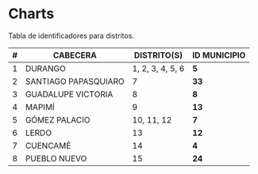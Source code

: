 # Charts
Tabla de identificadores para distritos.

| # | CABECERA             | DISTRITO(S)      | ID MUNICIPIO |
|---|----------------------|------------------|--------------|
| 1 | DURANGO              | 1, 2, 3, 4, 5, 6 | **5**        |
| 2 | SANTIAGO PAPASQUIARO | 7                | **33**       |
| 3 | GUADALUPE VICTORIA   | 8                | **8**        |
| 4 | MAPIMÍ               | 9                | **13**       |
| 5 | GÓMEZ PALACIO        | 10, 11, 12       | **7**        |
| 6 | LERDO                | 13               | **12**       |
| 7 | CUENCAMÉ             | 14               | **4**        |
| 8 | PUEBLO NUEVO         | 15               | **24**       |


